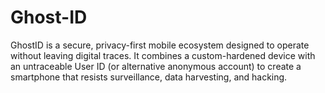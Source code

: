 # Ghost-ID
GhostID is a secure, privacy-first mobile ecosystem designed to operate without leaving digital traces. It combines a custom-hardened device with an untraceable User ID (or alternative anonymous account) to create a smartphone that resists surveillance, data harvesting, and hacking.
